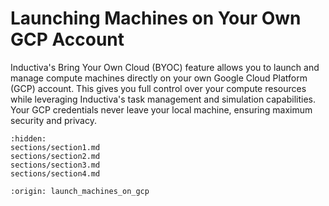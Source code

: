 # Launching Machines on Your Own GCP Account

Inductiva's Bring Your Own Cloud (BYOC) feature allows you to launch and manage compute machines directly on your own Google Cloud Platform (GCP) account. This gives you full control over your compute resources while leveraging Inductiva's task management and simulation capabilities. Your GCP credentials never leave your local machine, ensuring maximum security and privacy.

```{toctree}
:hidden:
sections/section1.md
sections/section2.md
sections/section3.md
sections/section4.md
```

```{banner}
:origin: launch_machines_on_gcp
```
